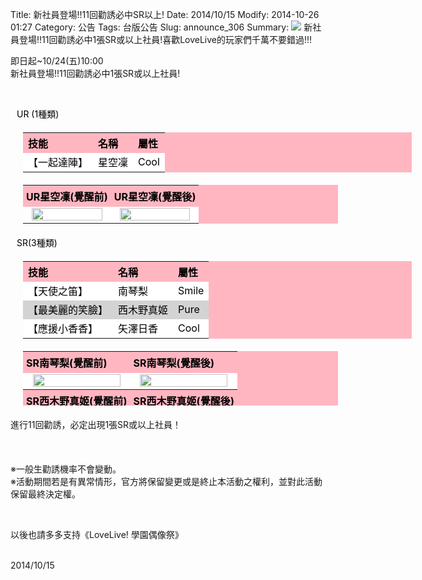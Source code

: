 Title: 新社員登場!!11回勸誘必中SR以上!
Date: 2014/10/15
Modify: 2014-10-26 01:27
Category: 公告
Tags: 台版公告
Slug: announce_306
Summary: <img src="http://seudo.github.io/llsif_tw/images/S12_web_1.png"> 新社員登場!!11回勸誘必中1張SR或以上社員!喜歡LoveLive的玩家們千萬不要錯過!!!

<div class="content_news">
<div class="note">
<p>即日起~10/24(五)10:00<br />
新社員登場!!11回勸誘必中1張SR或以上社員!</p>
<br />
<p><span style="color:black; padding-left:10px;">UR (1種類)</span></p>
<table id="table2" style="width: 622px; color: black; background: none repeat scroll 0% 0% lightpink; text-align: left; margin: 20px;">
<tbody>
<tr>
<th>技能</th>
<th>名稱</th>
<th>屬性</th>
</tr>
<tr style="background-color: white;">
<td style="height: 17px;">【一起達陣】</td>
<td>星空凜</td>
<td>Cool</td>
</tr>
</tbody>
</table>
<table width="70%" id="table2" style=" color: black; background: none repeat scroll 0% 0% lightpink; text-align: left; margin: 20px; ">
<tr>
<th width="50%" style="padding:5px;">UR星空凜(覺醒前)</th>
<th width="50%" style="padding:5px;">UR星空凜(覺醒後)</th>
</tr>
<tr>
<td width="50%" align="center" bgcolor="#FFFFFF"><img src="http://seudo.github.io/llsif_tw/images/S12_Rin_1.jpg" width="95%" /></td>
<td width="50%" align="center" bgcolor="#FFFFFF"><img src="http://seudo.github.io/llsif_tw/images/S12_Rin_2.jpg" width="95%" /></td>
</tr>
</table>
<p><span style="color:black; padding-left:10px;">SR(3種類)</span></p>
<table id="table2" style="width: 622px; color: black; background: none repeat scroll 0% 0% lightpink; text-align: left; margin: 20px;">
<tbody>
<tr>
<th>技能</th>
<th>名稱</th>
<th>屬性</th>
</tr>
<tr style="background-color:  white;">
<td style="height: 17px;">【天使之笛】</td>
<td>南琴梨</td>
<td>Smile</td>
</tr>
<tr style="background-color: lightgrey;">
<td style="height: 17px;">【最美麗的笑臉】</td>
<td>西木野真姬</td>
<td>Pure</td>
</tr>
<tr style="background-color: lightgrey;">
<td bgcolor="#FFFFFF" style="height: 17px;">【應援小香香】</td>
<td bgcolor="#FFFFFF">矢澤日香</td>
<td bgcolor="#FFFFFF">Cool</td>
</tr>
<tr>
</tr>
</tbody>
</table>
<table width="70%" id="table2" style=" color: black; background: none repeat scroll 0% 0% lightpink; text-align: left; margin: 20px; height: 87px;">
<tr>
<th width="50%" style="padding:5px;">SR南琴梨(覺醒前)</th>
<th width="50%" style="padding:5px;">SR南琴梨(覺醒後)</th>
</tr>
<tr>
<td width="50%" align="center" bgcolor="#FFFFFF"><img src="http://seudo.github.io/llsif_tw/images/S12_Kotori_1.jpg" width="95%" /></td>
<td width="50%" align="center" bgcolor="#FFFFFF"><img src="http://seudo.github.io/llsif_tw/images/S12_Kotori_2.jpg" width="95%" /></td>
</tr>
<tr>
<th style="padding:5px;">SR西木野真姬(覺醒前)</th>
<th style="padding:5px;">SR西木野真姬(覺醒後)</th>
</tr>
<tr>
<td align="center" bgcolor="#FFFFFF"><img src="http://seudo.github.io/llsif_tw/images/S12_Maki_1.jpg" width="95%" /></td>
<td align="center" bgcolor="#FFFFFF"><img src="http://seudo.github.io/llsif_tw/images/S12_Maki_2.jpg" width="95%" /></td>
</tr>
<tr>
<th style="padding:5px;">SR矢澤日香(覺醒前)</th>
<th style="padding:5px;">SR矢澤日香(覺醒後)</th>
</tr>
<tr>
<td align="center" bgcolor="#FFFFFF"><img src="http://seudo.github.io/llsif_tw/images/S12_Nico_1.jpg" width="95%" /></td>
<td align="center" bgcolor="#FFFFFF"><img src="http://seudo.github.io/llsif_tw/images/S12_Nico_2.jpg" width="95%" /></td>
</tr>
</table>
<p>進行11回勸誘，必定出現1張SR或以上社員！<br />
<br />
<br />
<br />
※一般生勸誘機率不會變動。<br />
※活動期間若是有異常情形，官方將保留變更或是終止本活動之權利，並對此活動保留最終決定權。<br />
</p>
<br />
<p>以後也請多多支持《LoveLive! 學園偶像祭》</p>
<br />
		2014/10/15
		         
</div>
</div>
